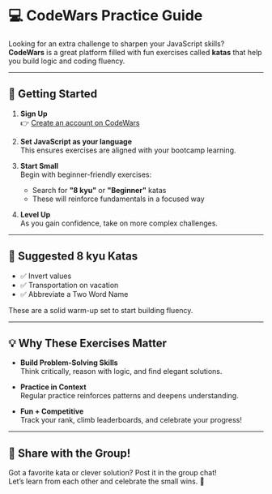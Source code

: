 # 💻 CodeWars Practice Guide

Looking for an extra challenge to sharpen your JavaScript skills?  
**CodeWars** is a great platform filled with fun exercises called **katas** that help you build logic and coding fluency.

---

## 🚀 Getting Started

1. **Sign Up**  
   👉 [Create an account on CodeWars](https://www.codewars.com/)

2. **Set JavaScript as your language**  
   This ensures exercises are aligned with your bootcamp learning.

3. **Start Small**  
   Begin with beginner-friendly exercises:
   - Search for **"8 kyu"** or **"Beginner"** katas
   - These will reinforce fundamentals in a focused way

4. **Level Up**  
   As you gain confidence, take on more complex challenges.

---

## 🎯 Suggested 8 kyu Katas

- ✅ Invert values  
- ✅ Transportation on vacation  
- ✅ Abbreviate a Two Word Name  

These are a solid warm-up set to start building fluency.

---

## 💡 Why These Exercises Matter

- **Build Problem-Solving Skills**  
  Think critically, reason with logic, and find elegant solutions.

- **Practice in Context**  
  Regular practice reinforces patterns and deepens understanding.

- **Fun + Competitive**  
  Track your rank, climb leaderboards, and celebrate your progress!

---

## 💬 Share with the Group!

Got a favorite kata or clever solution? Post it in the group chat!  
Let’s learn from each other and celebrate the small wins. 💪